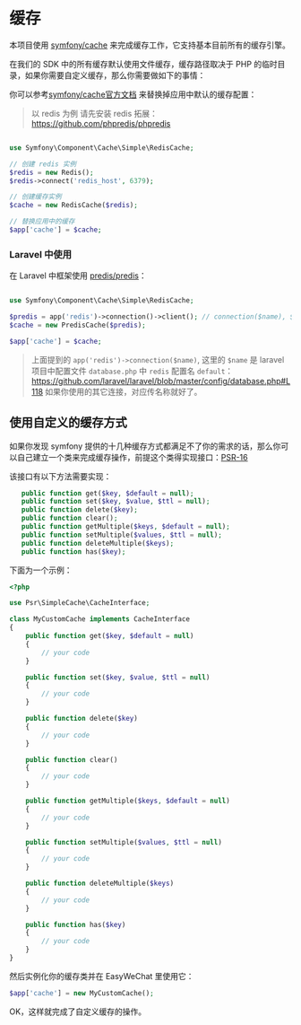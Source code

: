 # 缓存


本项目使用 [symfony/cache](https://github.com/symfony/cache) 来完成缓存工作，它支持基本目前所有的缓存引擎。

在我们的 SDK 中的所有缓存默认使用文件缓存，缓存路径取决于 PHP 的临时目录，如果你需要自定义缓存，那么你需要做如下的事情：

你可以参考[symfony/cache官方文档](https://symfony.com/doc/current/components/cache.html) 来替换掉应用中默认的缓存配置：

> 以 redis 为例
> 请先安装 redis 拓展：https://github.com/phpredis/phpredis

```php

use Symfony\Component\Cache\Simple\RedisCache;

// 创建 redis 实例
$redis = new Redis();
$redis->connect('redis_host', 6379);

// 创建缓存实例
$cache = new RedisCache($redis);

// 替换应用中的缓存
$app['cache'] = $cache;
```

### Laravel 中使用

在 Laravel 中框架使用 [predis/predis](https://github.com/nrk/predis)：

```php

use Symfony\Component\Cache\Simple\RedisCache;

$predis = app('redis')->connection()->client(); // connection($name), $name 默认为 `default`
$cache = new PredisCache($predis);

$app['cache'] = $cache;
```

> 上面提到的 `app('redis')->connection($name)`, 这里的 `$name` 是 laravel 项目中配置文件 `database.php` 中 `redis` 配置名 `default`：https://github.com/laravel/laravel/blob/master/config/database.php#L118
> 如果你使用的其它连接，对应传名称就好了。

## 使用自定义的缓存方式

如果你发现 symfony 提供的十几种缓存方式都满足不了你的需求的话，那么你可以自己建立一个类来完成缓存操作，前提这个类得实现接口：[PSR-16](http://www.php-fig.org/psr/psr-16/)

该接口有以下方法需要实现：

```php
   public function get($key, $default = null);
   public function set($key, $value, $ttl = null);
   public function delete($key);
   public function clear();
   public function getMultiple($keys, $default = null);
   public function setMultiple($values, $ttl = null);
   public function deleteMultiple($keys);
   public function has($key);
```

下面为一个示例：

```php
<?php

use Psr\SimpleCache\CacheInterface;

class MyCustomCache implements CacheInterface
{
    public function get($key, $default = null)
    {
        // your code
    }

    public function set($key, $value, $ttl = null)
    {
        // your code
    }

    public function delete($key)
    {
        // your code
    }

    public function clear()
    {
        // your code
    }

    public function getMultiple($keys, $default = null)
    {
        // your code
    }

    public function setMultiple($values, $ttl = null)
    {
        // your code
    }

    public function deleteMultiple($keys)
    {
        // your code
    }

    public function has($key)
    {
        // your code
    }
}
```

然后实例化你的缓存类并在 EasyWeChat 里使用它：

```php
$app['cache'] = new MyCustomCache();
```

OK，这样就完成了自定义缓存的操作。
